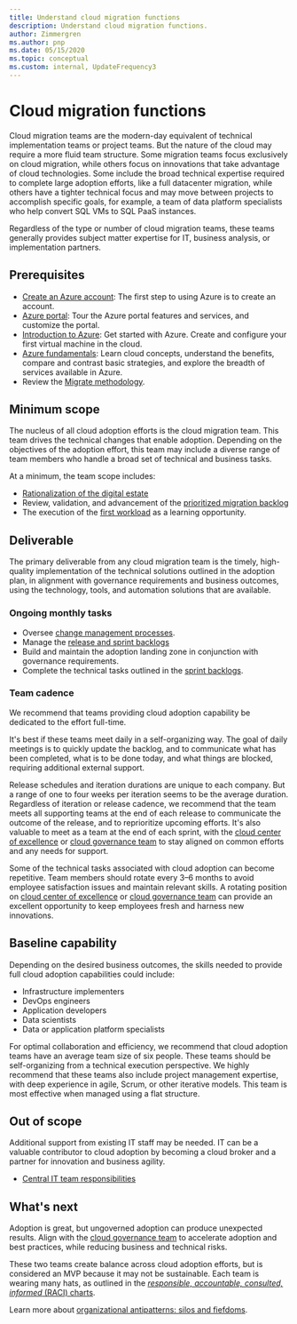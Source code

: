 ```yaml
---
title: Understand cloud migration functions
description: Understand cloud migration functions.
author: Zimmergren
ms.author: pnp
ms.date: 05/15/2020
ms.topic: conceptual
ms.custom: internal, UpdateFrequency3
---
```


# Cloud migration functions

Cloud migration teams are the modern-day equivalent of technical implementation teams or project teams. But the nature of the cloud may require a more fluid team structure. Some migration teams focus exclusively on cloud migration, while others focus on innovations that take advantage of cloud technologies. Some include the broad technical expertise required to complete large adoption efforts, like a full datacenter migration, while others have a tighter technical focus and may move between projects to accomplish specific goals, for example, a team of data platform specialists who help convert SQL VMs to SQL PaaS instances.

Regardless of the type or number of cloud migration teams, these teams generally provides subject matter expertise for IT, business analysis, or implementation partners.

## Prerequisites

- [Create an Azure account](/training/modules/create-an-azure-account/): The first step to using Azure is to create an account.
- [Azure portal](/training/modules/tour-azure-portal/): Tour the Azure portal features and services, and customize the portal.
- [Introduction to Azure](/training/modules/intro-to-azure-fundamentals/): Get started with Azure. Create and configure your first virtual machine in the cloud.
- [Azure fundamentals](/training/paths/azure-for-the-data-engineer/): Learn cloud concepts, understand the benefits, compare and contrast basic strategies, and explore the breadth of services available in Azure.
- Review the [Migrate methodology](../migrate/index.md).

## Minimum scope

The nucleus of all cloud adoption efforts is the cloud migration team. This team drives the technical changes that enable adoption. Depending on the objectives of the adoption effort, this team may include a diverse range of team members who handle a broad set of technical and business tasks.

At a minimum, the team scope includes:

- [Rationalization of the digital estate](../digital-estate/index.md)
- Review, validation, and advancement of the [prioritized migration backlog](../migrate/migration-considerations/assess/release-iteration-backlog.md)
- The execution of the [first workload](../digital-estate/rationalize.md#select-the-first-workload) as a learning opportunity.

## Deliverable

The primary deliverable from any cloud migration team is the timely, high-quality implementation of the technical solutions outlined in the adoption plan, in alignment with governance requirements and business outcomes, using the technology, tools, and automation solutions that are available.

### Ongoing monthly tasks

- Oversee [change management processes](../migrate/migration-considerations/prerequisites/technical-complexity.md).
- Manage the [release and sprint backlogs](../migrate/migration-considerations/assess/release-iteration-backlog.md)
- Build and maintain the adoption landing zone in conjunction with governance requirements.
- Complete the technical tasks outlined in the [sprint backlogs](../migrate/migration-considerations/assess/release-iteration-backlog.md).

### Team cadence

We recommend that teams providing cloud adoption capability be dedicated to the effort full-time.

It's best if these teams meet daily in a self-organizing way. The goal of daily meetings is to quickly update the backlog, and to communicate what has been completed, what is to be done today, and what things are blocked, requiring additional external support.

Release schedules and iteration durations are unique to each company. But a range of one to four weeks per iteration seems to be the average duration. Regardless of iteration or release cadence, we recommend that the team meets all supporting teams at the end of each release to communicate the outcome of the release, and to reprioritize upcoming efforts. It's also valuable to meet as a team at the end of each sprint, with the [cloud center of excellence](./cloud-center-of-excellence.md) or [cloud governance team](./cloud-governance.md) to stay aligned on common efforts and any needs for support.

Some of the technical tasks associated with cloud adoption can become repetitive. Team members should rotate every 3&ndash;6 months to avoid employee satisfaction issues and maintain relevant skills. A rotating position on [cloud center of excellence](./cloud-center-of-excellence.md) or [cloud governance team](./cloud-governance.md) can provide an excellent opportunity to keep employees fresh and harness new innovations.

## Baseline capability

Depending on the desired business outcomes, the skills needed to provide full cloud adoption capabilities could include:

- Infrastructure implementers
- DevOps engineers
- Application developers
- Data scientists
- Data or application platform specialists

For optimal collaboration and efficiency, we recommend that cloud adoption teams have an average team size of six people. These teams should be self-organizing from a technical execution perspective. We highly recommend that these teams also include project management expertise, with deep experience in agile, Scrum, or other iterative models. This team is most effective when managed using a flat structure.

## Out of scope

Additional support from existing IT staff may be needed. IT can be a valuable contributor to cloud adoption by becoming a cloud broker and a partner for innovation and business agility.

- [Central IT team responsibilities](./central-it.md)

## What's next

Adoption is great, but ungoverned adoption can produce unexpected results. Align with the [cloud governance team](./cloud-governance.md) to accelerate adoption and best practices, while reducing business and technical risks.

These two teams create balance across cloud adoption efforts, but is considered an MVP because it may not be sustainable. Each team is wearing many hats, as outlined in the [*responsible, accountable, consulted, informed* (RACI) charts](../organize/raci-alignment.md).

Learn more about [organizational antipatterns: silos and fiefdoms](./fiefdoms-silos.md).
